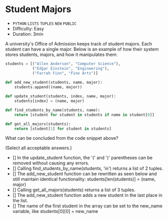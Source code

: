 # Student Majors

- `PYTHON` `LISTS` `TUPLES` `NEW` `PUBLIC`
- Difficulty: Easy
- Duration: 3min

A university's Office of Admission keeps track of student majors. Each student can have a single major. Below is an example of how their system stores students, majors, and how it manipulates them:

```python
students = [("Allen Anderson", "Computer Science"),
            ("Edgar Einstein", "Engineering"),
            ("Farrah Finn", "Fine Arts")]
     
def add_new_student(students, name, major):
    students.append((name, major))

def update_student(students, index, name, major):
    students[index] = (name, major)

def find_students_by_name(students, name):
    return [student for student in students if name in student[0]]

def get_all_majors(students):
    return [student[1] for student in students]
```

What can be concluded from the code snippet above?

(Select all acceptable answers.)

- [] In the update_student function, the '(' and ')' parentheses can be removed without causing any errors.
- [] Calling find_students_by_name(students, 'in') returns a list of 2 tuples.
- [] The add_new_student function can be rewritten as seen below and still maintain identical functionality:
students[len(students)] = (name, major)
- [] Calling get_all_majors(students) returns a list of 3 tuples.
- [] The add_new_student function adds a new student in the last place in the list.
- [] The name of the first student in the array can be set to the new_name variable, like students[0][0] = new_name
